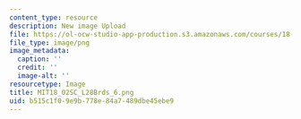 ```yaml
---
content_type: resource
description: New image Upload
file: https://ol-ocw-studio-app-production.s3.amazonaws.com/courses/18-02sc-multivariable-calculus-fall-2010/b515c1f09e9b778e84a7489dbe45ebe9_MIT18_02SC_L28Brds_6.png
file_type: image/png
image_metadata:
  caption: ''
  credit: ''
  image-alt: ''
resourcetype: Image
title: MIT18_02SC_L28Brds_6.png
uid: b515c1f0-9e9b-778e-84a7-489dbe45ebe9
---
```

